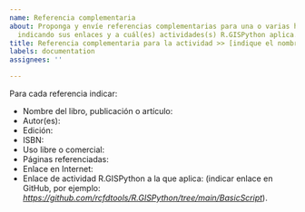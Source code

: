 ```yaml
---
name: Referencia complementaria
about: Proponga y envíe referencias complementarias para una o varias herramientas
  indicando sus enlaces y a cuál(es) actividades(s) R.GISPython aplica.
title: Referencia complementaria para la actividad >> [indique el nombre aquí]
labels: documentation
assignees: ''

---
```


Para cada referencia indicar:
 - Nombre del libro, publicación o artículo:
 - Autor(es):
 - Edición:
 - ISBN:
 - Uso libre o comercial:
 - Páginas referenciadas:
 - Enlace en Internet:
 - Enlace de actividad R.GISPython a la que aplica: (indicar enlace en GitHub, por ejemplo: _https://github.com/rcfdtools/R.GISPython/tree/main/BasicScript_).
